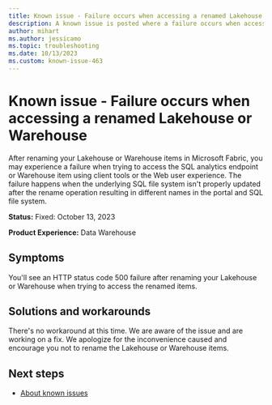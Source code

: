 ```yaml
---
title: Known issue - Failure occurs when accessing a renamed Lakehouse or Warehouse
description: A known issue is posted where a failure occurs when accessing a renamed Lakehouse or Warehouse
author: mihart
ms.author: jessicamo
ms.topic: troubleshooting 
ms.date: 10/13/2023
ms.custom: known-issue-463
---
```


# Known issue - Failure occurs when accessing a renamed Lakehouse or Warehouse

After renaming your Lakehouse or Warehouse items in Microsoft Fabric, you may experience a failure when trying to access the SQL analytics endpoint or Warehouse item using client tools or the Web user experience. The failure happens when the underlying SQL file system isn't properly updated after the rename operation resulting in different names in the portal and SQL file system.

**Status:** Fixed: October 13, 2023

**Product Experience:** Data Warehouse

## Symptoms

You'll see an HTTP status code 500 failure after renaming your Lakehouse or Warehouse when trying to access the renamed items.

## Solutions and workarounds

There's no workaround at this time. We are aware of the issue and are working on a fix. We apologize for the inconvenience caused and encourage you not to rename the Lakehouse or Warehouse items.

## Next steps

- [About known issues](https://support.fabric.microsoft.com/known-issues)
